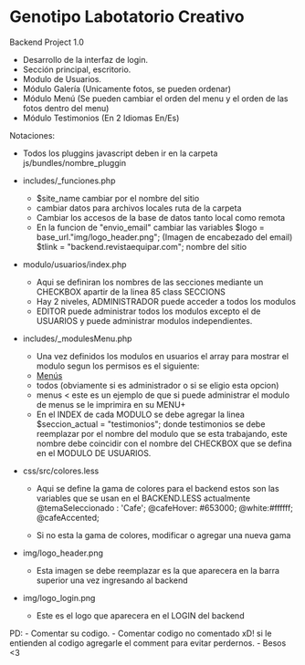 # Genotipo Labotatorio Creativo #

Backend Project 1.0

- Desarrollo de la interfaz de login.
- Sección principal, escritorio.
- Modulo de Usuarios.
- Módulo Galería (Unicamente fotos, se pueden ordenar)
- Módulo Menú (Se pueden cambiar el orden del menu y el orden de las fotos dentro del menu)
- Módulo Testimonios (En 2 Idiomas En/Es)

Notaciones:
- Todos los pluggins javascript deben ir en la carpeta js/bundles/nombre_pluggin

- includes/_funciones.php
    * $site_name cambiar por el nombre del sitio
    * <?=base_url;?> cambiar datos para archivos locales ruta de la carpeta 
    * Cambiar los accesos de la base de datos tanto local como remota
    * En la funcion de "envio_email" cambiar las variables
        $logo = base_url."img/logo_header.png"; (Imagen de encabezado del email)
        $tlink = "backend.revistaequipar.com"; nombre del sitio

- modulo/usuarios/index.php
    * Aqui se definiran los nombres de las secciones mediante un CHECKBOX apartir de la linea 85 class SECCIONS
    * Hay 2 niveles, ADMINISTRADOR puede acceder a todos los modulos
    * EDITOR puede administrar todos los modulos excepto el de USUARIOS y puede administrar modulos independientes.
    
- includes/_modulesMenu.php
    * Una vez definidos los modulos en usuarios el array para mostrar el modulo segun los permisos es el siguiente:
      <?php if (in_array("todos", $sec) || in_array("menus", $sec)) { ?><li><a href="<?= base_url ?>modulo/menus">Menús</a></li> <?php } ?>
    * todos (obviamente si es administrador o si se eligio esta opcion)
    * menus < este es un ejemplo de que si puede administrar el modulo de menus se le imprimira en su MENU+
    * En el INDEX de cada MODULO se debe agregar la linea $seccion_actual = "testimonios"; donde testimonios se debe
    reemplazar por el nombre del modulo que se esta trabajando, este nombre debe coincidir con el nombre del CHECKBOX
    que se defina en el MODULO DE USUARIOS.

- css/src/colores.less
    * Aqui se define la gama de colores para el backend estos son las variables que se usan en el BACKEND.LESS actualmente
      @temaSeleccionado : 'Cafe';
      @cafeHover: #653000;
      @white:#ffffff;
      @cafeAccented;

    * Si no esta la gama de colores, modificar o agregar una nueva gama

- img/logo_header.png
    * Esta imagen se debe reemplazar es la que aparecera en la barra superior una vez ingresando al backend

- img/logo_login.png
    * Este es el logo que aparecera en el LOGIN del backend

PD: 
    - Comentar su codigo.
    - Comentar codigo no comentado xD! si le entienden al codigo agregarle el comment para evitar perdernos.
    - Besos <3 
